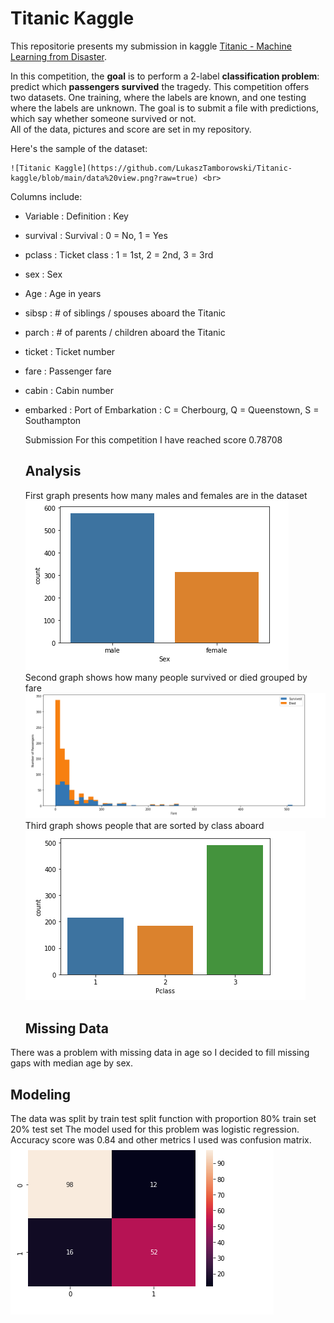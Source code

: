 # Titanic Kaggle

This repositorie presents my submission in kaggle [Titanic - Machine Learning from Disaster](https://www.kaggle.com/competitions/titanic). <br>

In this competition, the <b>goal</b> is to perform a 2-label <b>classification problem</b>: predict which <b>passengers survived</b> the tragedy. <be> This competition offers two datasets. One training, where the labels are known, and one testing where the labels are unknown. The goal is to submit a file with predictions, which say whether someone survived or not. <br> All of the data, pictures and score are set in my repository.

  Here's the sample of the dataset:<br>
  
    ![Titanic Kaggle](https://github.com/LukaszTamborowski/Titanic-kaggle/blob/main/data%20view.png?raw=true) <br>
  
Columns include: 
- Variable :	Definition	: Key
  
- survival	:  Survival	:  0 = No, 1 = Yes
- pclass	:  Ticket class	: 	1 = 1st, 2 = 2nd, 3 = 3rd
- sex	: Sex	
- Age	: 	Age in years	
- sibsp		: # of siblings / spouses aboard the Titanic	
- parch		: # of parents / children aboard the Titanic	
- ticket	: 	Ticket number	
- fare	: 	Passenger fare	
- cabin		: Cabin number	
- embarked		: Port of Embarkation	: 	C = Cherbourg, Q = Queenstown, S = Southampton

  
  Submission 
  For this competition I have reached score  0.78708
  
  ## Analysis
  First graph presents how many males and females are in the dataset<br>
  ![Titanic Kaggle](https://github.com/LukaszTamborowski/Titanic-kaggle/blob/main/photoos/male%20female%20dash.png?raw=true)<br>
Second graph shows how many people survived or died grouped by fare<br>
   ![Titanic Kaggle](https://github.com/LukaszTamborowski/Titanic-kaggle/blob/main/photoos/Passengers%20by%20fare.png?raw=true)<br>
  Third graph shows people that are sorted by class aboard<br>
  ![Titanic Kaggle](https://github.com/LukaszTamborowski/Titanic-kaggle/blob/main/photoos/passengers%20by%20class.png?raw=true)<br>
  
  ## Missing Data
 There was a problem with missing data in age so I decided to  fill missing gaps with median age by sex.
 
   ## Modeling

The data was split by train test split function with proportion 80% train set 20% test set
The model used for this problem was logistic regression.
Accuracy score was 0.84 and other metrics I used was confusion matrix. <br>
  ![Titanic Kaggle](https://github.com/LukaszTamborowski/Titanic-kaggle/blob/main/photoos/correlation.png?raw=true)<br>

